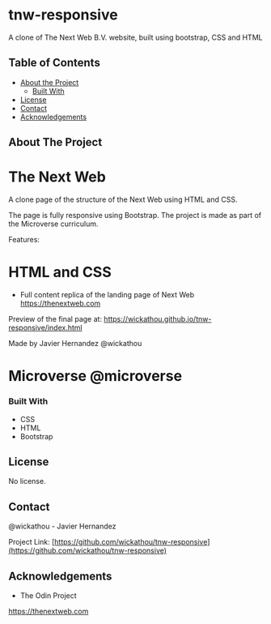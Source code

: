 # tnw-responsive
A clone of The Next Web B.V. website, built using bootstrap, CSS and HTML


<!-- TABLE OF CONTENTS -->
## Table of Contents

* [About the Project](#about-the-project)
  * [Built With](#built-with)
* [License](#license)
* [Contact](#contact)
* [Acknowledgements](#acknowledgements)



<!-- ABOUT THE PROJECT -->
## About The Project
# The Next Web
A clone page of the structure of the Next Web using HTML and CSS.

The page is fully responsive using Bootstrap. The project is made as part of the Microverse curriculum.

Features:

# HTML and CSS
- Full content replica of the landing page of Next Web https://thenextweb.com

Preview of the final page at:
https://wickathou.github.io/tnw-responsive/index.html

Made by Javier Hernandez @wickathou
# Microverse @microverse

### Built With

* CSS
* HTML
* Bootstrap


<!-- LICENSE -->
## License

No license.

<!-- CONTACT -->
## Contact

@wickathou - Javier Hernandez

Project Link: [https://github.com/wickathou/tnw-responsive](https://github.com/wickathou/tnw-responsive)



<!-- ACKNOWLEDGEMENTS -->
## Acknowledgements

- The Odin Project


<!-- MARKDOWN LINKS & IMAGES -->

https://thenextweb.com
